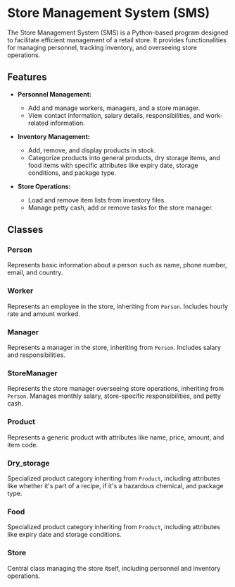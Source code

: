 # Store Management System (SMS)

The Store Management System (SMS) is a Python-based program designed to facilitate efficient management of a retail store. It provides functionalities for managing personnel, tracking inventory, and overseeing store operations.

## Features

- **Personnel Management:**
  - Add and manage workers, managers, and a store manager.
  - View contact information, salary details, responsibilities, and work-related information.

- **Inventory Management:**
  - Add, remove, and display products in stock.
  - Categorize products into general products, dry storage items, and food items with specific attributes like expiry date, storage conditions, and package type.

- **Store Operations:**
  - Load and remove item lists from inventory files.
  - Manage petty cash, add or remove tasks for the store manager.

## Classes

### Person
Represents basic information about a person such as name, phone number, email, and country.

### Worker
Represents an employee in the store, inheriting from `Person`. Includes hourly rate and amount worked.

### Manager
Represents a manager in the store, inheriting from `Person`. Includes salary and responsibilities.

### StoreManager
Represents the store manager overseeing store operations, inheriting from `Person`. Manages monthly salary, store-specific responsibilities, and petty cash.

### Product
Represents a generic product with attributes like name, price, amount, and item code.

### Dry_storage
Specialized product category inheriting from `Product`, including attributes like whether it's part of a recipe, if it's a hazardous chemical, and package type.

### Food
Specialized product category inheriting from `Product`, including attributes like expiry date and storage conditions.

### Store
Central class managing the store itself, including personnel and inventory operations.

